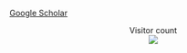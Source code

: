 
[Google Scholar](https://scholar.google.com/citations?hl=zh-CN&user=y1myk_IAAAAJ&view_op=list_works&sortby=pubdate)

<p align="center"> 
  Visitor count<br>
  <img src="https://profile-counter.glitch.me/Boli-trainee/count.svg" />
</p>
